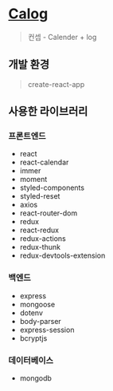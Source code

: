 # [Calog](https://caloggers.herokuapp.com/)

> 컨셉 - Calender + log

## 개발 환경

> create-react-app

## 사용한 라이브러리

### 프론트엔드

- react
- react-calendar
- immer
- moment
- styled-components
- styled-reset
- axios
- react-router-dom
- redux
- react-redux
- redux-actions
- redux-thunk
- redux-devtools-extension

### 백엔드

- express
- mongoose
- dotenv
- body-parser
- express-session
- bcryptjs

### 데이터베이스

- mongodb
